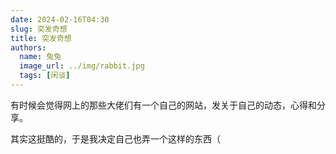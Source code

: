 ```yaml
---
date: 2024-02-16T04:30
slug: 突发奇想
title: 突发奇想
authors:
  name: 兔兔
  image_url: ../img/rabbit.jpg
  tags: [闲谈]
---
```


有时候会觉得网上的那些大佬们有一个自己的网站，发关于自己的动态，心得和分享。

其实这挺酷的，于是我决定自己也弄一个这样的东西（